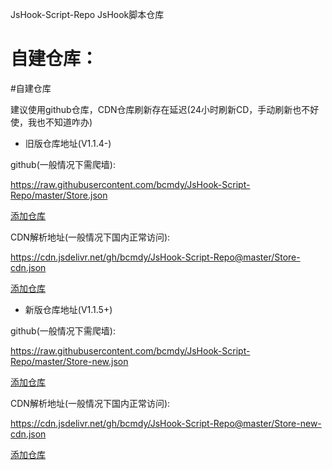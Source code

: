 JsHook-Script-Repo
JsHook脚本仓库

# 自建仓库：
#自建仓库

建议使用github仓库，CDN仓库刷新存在延迟(24小时刷新CD，手动刷新也不好使，我也不知道咋办)

- 旧版仓库地址(V1.1.4-)

github(一般情况下需爬墙):

https://raw.githubusercontent.com/bcmdy/JsHook-Script-Repo/master/Store.json

[添加仓库](jshook://store?url=https://raw.githubusercontent.com/bcmdy/JsHook-Script-Repo/master/Store.json)

CDN解析地址(一般情况下国内正常访问):

https://cdn.jsdelivr.net/gh/bcmdy/JsHook-Script-Repo@master/Store-cdn.json

[添加仓库](jshook://store?url=https://cdn.jsdelivr.net/gh/bcmdy/JsHook-Script-Repo@master/Store-cdn.json)

- 新版仓库地址(V1.1.5+)

github(一般情况下需爬墙):

https://raw.githubusercontent.com/bcmdy/JsHook-Script-Repo/master/Store-new.json

[添加仓库](jshook://store?url=https://raw.githubusercontent.com/bcmdy/JsHook-Script-Repo/master/Store-new.json)

CDN解析地址(一般情况下国内正常访问):

https://cdn.jsdelivr.net/gh/bcmdy/JsHook-Script-Repo@master/Store-new-cdn.json

[添加仓库](jshook://store?url=https://cdn.jsdelivr.net/gh/bcmdy/JsHook-Script-Repo@master/Store-new-cdn.json)
